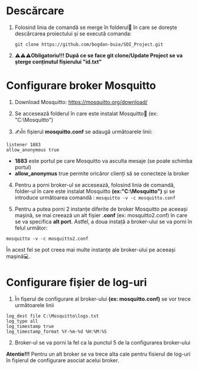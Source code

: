 # Descărcare
1. Folosind linia de comandă se merge în folderul📂 în care se dorește descărcarea proiectului și se execută comanda:
   ```
   git clone https://github.com/bogdan-buie/SDI_Project.git
   ```
2. ⚠️⚠️⚠️**Obligatoriu!!! După ce se face git clone/Update Project se va șterge conținutul fișierului "id.txt"**
# Configurare broker Mosquitto
1. Download Mosquitto: <https://mosquitto.org/download/>
2. Se accesează folderul în care este instalat Mosquitto📂 (ex: "C:\Mosquitto")

3. ✍️În fișierul **mosquitto.conf** se adaugă următoarele linii:
```
listener 1883 
allow_anonymous true
```
- **1883** este portul pe care Mosquitto va asculta mesaje (se poate schimba portul)
- **allow_anonymus** true permite oricăror clienți să se conecteze la broker
	
4. Pentru a  porni broker-ul se accesează, folosind linia de comandă, folder-ul în care este instalat Mosquitto **(ex:"C:\Mosquitto")** și se introduce următoarea comandă :
```mosquitto -v -c mosquitto.conf```

5. Pentru a putea porni 2 instanțe diferite de broker Mosquitto pe aceeași mașină, se mai creează un alt fișier **.conf** (ex: mosquitto2.conf) în care se va specifica **alt port**. Astfel, a doua instață a broker-ului se va porni în felul următor:
```
mosquitto -v -c mosquitto2.conf
```
În acest fel se pot creea mai multe instanțe ale broker-ului pe aceeași mașină💻.

#  Configurare fișier de log-uri
1.  În fișerul de configurare al broker-ului **(ex: mosquitto.conf)** se vor trece următoarele linii
``` 
log_dest file C:\Mosquitto\logs.txt
log_type all
log_timestamp true
log_timestamp_format %Y-%m-%d %H:%M:%S
```
2.  Broker-ul se va porni la fel ca la punctul 5 de la configurarea broker-ului
   
**Atentie!!!** Pentru un alt broker se va trece alta cale pentru fisierul de log-uri în fișierul de configurare asociat acelui broker.
